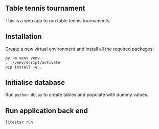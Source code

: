 Table tennis tournament
-----------------------

This is a web app to run table tennis tournaments.

Installation
------------
Create a new virtual environment and install all the required packages:

```console
py -m venv venv
. ./venv/script/activate
pip install -e .
```  

Initialise database
-------------------
Run `python db.py` to create tables and populate with dummy values.

Run application back end
------------------------

```
litestar run
```
